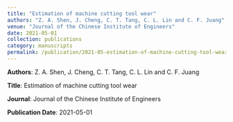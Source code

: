 ```yaml
---
title: "Estimation of machine cutting tool wear"
authors: "Z. A. Shen, J. Cheng, C. T. Tang, C. L. Lin and C. F. Juang"
venue: "Journal of the Chinese Institute of Engineers"
date: 2021-05-01
collection: publications
category: manuscripts
permalink: /publication/2021-05-estimation-of-machine-cutting-tool-wear
---
```


**Authors**: Z. A. Shen, J. Cheng, C. T. Tang, C. L. Lin and C. F. Juang

**Title**: Estimation of machine cutting tool wear

**Journal**: Journal of the Chinese Institute of Engineers

**Publication Date**: 2021-05-01
